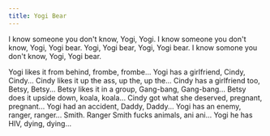 ```yaml
---
title: Yogi Bear
---
```


I know someone you don't know, Yogi, Yogi.
I know someone you don't know, Yogi, Yogi bear.
Yogi, Yogi bear, Yogi, Yogi bear.
I know somone you don't know, Yogi, Yogi bear.

Yogi likes it from behind, frombe, frombe...
Yogi has a girlfriend, Cindy, Cindy...
Cindy likes it up the ass, up the, up the...
Cindy has a girlfriend too, Betsy, Betsy...
Betsy likes it in a group, Gang-bang, Gang-bang...
Betsy does it upside down, koala, koala...
Cindy got what she deserved, pregnant, pregnant...
Yogi had an accident, Daddy, Daddy...
Yogi has an enemy, ranger, ranger... Smith.
Ranger Smith fucks animals, ani ani...
Yogi he has HIV, dying, dying...
